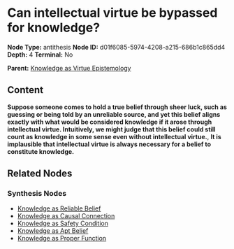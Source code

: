 # Can intellectual virtue be bypassed for knowledge?

**Node Type:** antithesis
**Node ID:** d01f6085-5974-4208-a215-686b1c865dd4
**Depth:** 4
**Terminal:** No

**Parent:** [Knowledge as Virtue Epistemology](knowledge-as-virtue-epistemology-synthesis-22c3d5b9-6da4-444e-8f7f-f36a059b07d4.md)

## Content

**Suppose someone comes to hold a true belief through sheer luck, such as guessing or being told by an unreliable source, and yet this belief aligns exactly with what would be considered knowledge if it arose through intellectual virtue. Intuitively, we might judge that this belief could still count as knowledge in some sense even without intellectual virtue.**, **It is implausible that intellectual virtue is always necessary for a belief to constitute knowledge.**

## Related Nodes

### Synthesis Nodes

- [Knowledge as Reliable Belief](knowledge-as-reliable-belief-synthesis-25c45a6a-f4db-420f-bfe7-49c79d4629bd.md)
- [Knowledge as Causal Connection](knowledge-as-causal-connection-synthesis-ebc8f63f-f05a-43e0-bf74-4fcf95d54e9a.md)
- [Knowledge as Safety Condition](knowledge-as-safety-condition-synthesis-54aeb9de-75a1-485a-a27f-e78b8f96772b.md)
- [Knowledge as Apt Belief](knowledge-as-apt-belief-synthesis-572e8958-16de-41dc-9002-162efec8f946.md)
- [Knowledge as Proper Function](knowledge-as-proper-function-synthesis-eff1e4f3-e0ff-4f16-a09e-747fc800be2c.md)
